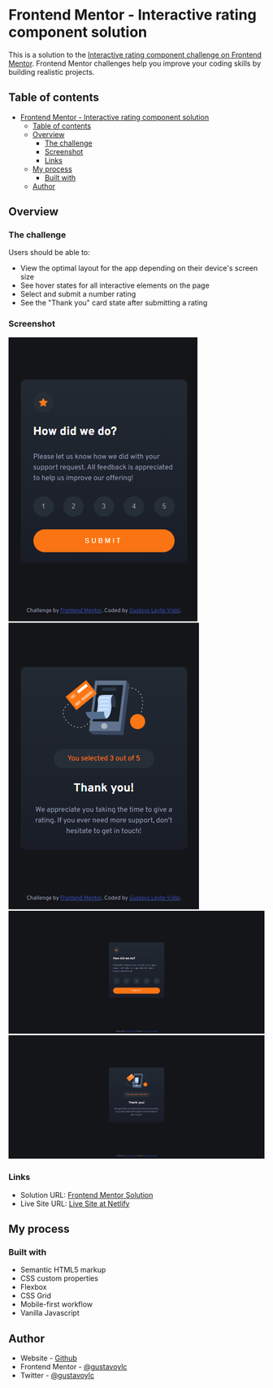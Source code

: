# Frontend Mentor - Interactive rating component solution

This is a solution to the [Interactive rating component challenge on Frontend Mentor](https://www.frontendmentor.io/challenges/interactive-rating-component-koxpeBUmI). Frontend Mentor challenges help you improve your coding skills by building realistic projects. 

## Table of contents

- [Frontend Mentor - Interactive rating component solution](#frontend-mentor---interactive-rating-component-solution)
  - [Table of contents](#table-of-contents)
  - [Overview](#overview)
    - [The challenge](#the-challenge)
    - [Screenshot](#screenshot)
    - [Links](#links)
  - [My process](#my-process)
    - [Built with](#built-with)
  - [Author](#author)

## Overview

### The challenge

Users should be able to:

- View the optimal layout for the app depending on their device's screen size
- See hover states for all interactive elements on the page
- Select and submit a number rating
- See the "Thank you" card state after submitting a rating

### Screenshot

![First Image Mobile](./images/mobile.png)
![Second Image Mobile](./images/mobile2.png)
![First Image Desktop](./images/desktop.png)
![Second Image Desktop](./images/desktop2.png)

### Links

- Solution URL: [Frontend Mentor Solution](https://www.frontendmentor.io/solutions/html5-css3-flex-cssgrid-javascript-dommanipulation-Naj7tdGRKx)
- Live Site URL: [Live Site at Netlify](https://interactive-rating-component-js.netlify.app/)

## My process

### Built with

- Semantic HTML5 markup
- CSS custom properties
- Flexbox
- CSS Grid
- Mobile-first workflow
- Vanilla Javascript
## Author

- Website - [Github](https://github.com/gustavoylc)
- Frontend Mentor - [@gustavoylc](https://www.frontendmentor.io/profile/gustavoylc)
- Twitter - [@gustavoylc](https://www.twitter.com/gustavoylc)

